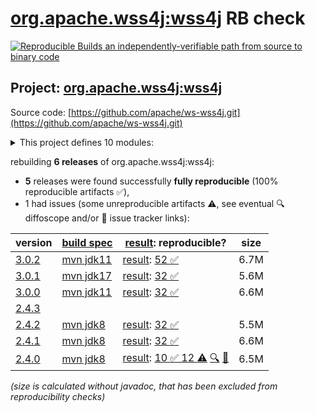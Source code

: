 [org.apache.wss4j:wss4j](https://central.sonatype.com/artifact/org.apache.wss4j/wss4j/versions) RB check
=======

[![Reproducible Builds](https://reproducible-builds.org/images/logos/rb.svg) an independently-verifiable path from source to binary code](https://reproducible-builds.org/)

## Project: [org.apache.wss4j:wss4j](https://central.sonatype.com/artifact/org.apache.wss4j/wss4j/versions)

Source code: [https://github.com/apache/ws-wss4j.git](https://github.com/apache/ws-wss4j.git)

<details><summary>This project defines 10 modules:</summary>

* [org.apache.wss4j:wss4j](https://central.sonatype.com/artifact/org.apache.wss4j/wss4j/3.0.2)
* [org.apache.wss4j:wss4j-bindings](https://central.sonatype.com/artifact/org.apache.wss4j/wss4j-bindings/3.0.2)
* [org.apache.wss4j:wss4j-integration](https://central.sonatype.com/artifact/org.apache.wss4j/wss4j-integration/3.0.2)
* [org.apache.wss4j:wss4j-parent](https://central.sonatype.com/artifact/org.apache.wss4j/wss4j-parent/3.0.2)
* [org.apache.wss4j:wss4j-policy](https://central.sonatype.com/artifact/org.apache.wss4j/wss4j-policy/3.0.2)
* [org.apache.wss4j:wss4j-ws-security-common](https://central.sonatype.com/artifact/org.apache.wss4j/wss4j-ws-security-common/3.0.2)
* [org.apache.wss4j:wss4j-ws-security-dom](https://central.sonatype.com/artifact/org.apache.wss4j/wss4j-ws-security-dom/3.0.2)
* [org.apache.wss4j:wss4j-ws-security-policy-stax](https://central.sonatype.com/artifact/org.apache.wss4j/wss4j-ws-security-policy-stax/3.0.2)
* [org.apache.wss4j:wss4j-ws-security-stax](https://central.sonatype.com/artifact/org.apache.wss4j/wss4j-ws-security-stax/3.0.2)
* [org.apache.wss4j:wss4j-ws-security-web](https://central.sonatype.com/artifact/org.apache.wss4j/wss4j-ws-security-web/3.0.2)
</details>

rebuilding **6 releases** of org.apache.wss4j:wss4j:
- **5** releases were found successfully **fully reproducible** (100% reproducible artifacts :white_check_mark:),
- 1 had issues (some unreproducible artifacts :warning:, see eventual :mag: diffoscope and/or :memo: issue tracker links):

| version | [build spec](/BUILDSPEC.md) | [result](https://reproducible-builds.org/docs/jvm/): reproducible? | size |
| -- | --------- | ------ | -- |
| [3.0.2](https://central.sonatype.com/artifact/org.apache.wss4j/wss4j/3.0.2/pom) | [mvn jdk11](wss4j-3.0.2.buildspec) | [result](wss4j-3.0.2.buildinfo): [52 :white_check_mark: ](wss4j-3.0.2.buildcompare) | 6.7M |
| [3.0.1](https://central.sonatype.com/artifact/org.apache.wss4j/wss4j/3.0.1/pom) | [mvn jdk17](wss4j-3.0.1.buildspec) | [result](wss4j-3.0.1.buildinfo): [32 :white_check_mark: ](wss4j-3.0.1.buildcompare) | 5.6M |
| [3.0.0](https://central.sonatype.com/artifact/org.apache.wss4j/wss4j/3.0.0/pom) | [mvn jdk11](wss4j-3.0.0.buildspec) | [result](wss4j-3.0.0.buildinfo): [32 :white_check_mark: ](wss4j-3.0.0.buildcompare) | 6.6M |
| [2.4.3](https://central.sonatype.com/artifact/org.apache.wss4j/wss4j/2.4.3/pom) | | | |
| [2.4.2](https://central.sonatype.com/artifact/org.apache.wss4j/wss4j/2.4.2/pom) | [mvn jdk8](wss4j-2.4.2.buildspec) | [result](wss4j-2.4.2.buildinfo): [32 :white_check_mark: ](wss4j-2.4.2.buildcompare) | 5.5M |
| [2.4.1](https://central.sonatype.com/artifact/org.apache.wss4j/wss4j/2.4.1/pom) | [mvn jdk8](wss4j-2.4.1.buildspec) | [result](wss4j-2.4.1.buildinfo): [32 :white_check_mark: ](wss4j-2.4.1.buildcompare) | 6.6M |
| [2.4.0](https://central.sonatype.com/artifact/org.apache.wss4j/wss4j/2.4.0/pom) | [mvn jdk8](wss4j-2.4.0.buildspec) | [result](wss4j-2.4.0.buildinfo): [10 :white_check_mark:  12 :warning:](wss4j-2.4.0.buildcompare) [:mag:](wss4j-2.4.0.diffoscope) [:memo:](https://github.com/apache/ws-wss4j/commit/39e6356d19fc98c42f74953556738dfaa9b7e01e) | 6.5M |

<i>(size is calculated without javadoc, that has been excluded from reproducibility checks)</i>

